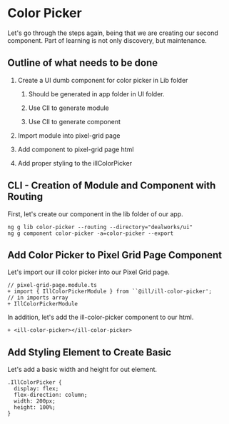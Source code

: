  Color Picker 
=============

Let's go through the steps again, being that we are creating our second
component. Part of learning is not only discovery, but maintenance.

 Outline of what needs to be done 
---------------------------------

1.  Create a UI dumb component for color picker in Lib folder

    1.  Should be generated in app folder in UI folder.

    2.  Use ClI to generate module

    3.  Use ClI to generate component

2.  Import module into pixel-grid page

3.  Add component to pixel-grid page html

4.  Add proper styling to the illColorPicker

 CLI - Creation of Module and Component with Routing 
----------------------------------------------------

First, let's create our component in the lib folder of our app.

    ng g lib color-picker --routing --directory="dealworks/ui"
    ng g component color-picker -a=color-picker --export

 Add Color Picker to Pixel Grid Page Component 
----------------------------------------------

Let's import our ill color picker into our Pixel Grid page.

    // pixel-grid-page.module.ts
    + import { IllColorPickerModule } from ``@ill/ill-color-picker';
    // in imports array
    + IllColorPickerModule

In addition, let's add the ill-color-picker component to our html.

    + <ill-color-picker></ill-color-picker>

 Add Styling Element to Create Basic 
------------------------------------

Let's add a basic width and height for out element.

    .IllColorPicker {
      display: flex;
      flex-direction: column;
      width: 200px;
      height: 100%;
    }
